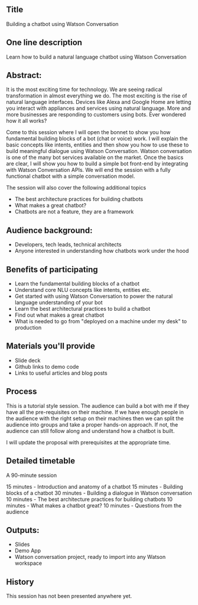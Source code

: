 ## Title

Building a chatbot using Watson Conversation

## One line description

Learn how to build a natural language chatbot using Watson Conversation


## Abstract:

It is the most exciting time for technology. We are seeing radical transformation in almost everything we do. The most exciting is the rise of natural language interfaces. Devices like Alexa and Google Home are letting you interact with appliances and services using natural language. More and more businesses are responding to customers using bots. Ever wondered how it all works? 

Come to this session where I will open the bonnet to show you how fundamental building blocks of a bot (chat or voice) work. I will explain the basic concepts like intents, entities and then show you how to use these to build meaningful dialogue using Watson Conversation. Watson conversation is one of the many bot services available on the market. Once the basics are clear, I will show you how to build a simple bot front-end by integrating with Watson Conversation APIs. We will end the session with a fully functional chatbot with a simple conversation model.

The session will also cover the following additional topics

 - The best architecture practices for building chatbots
 - What makes a great chatbot?
 - Chatbots are not a feature, they are a framework


## Audience background:

 - Developers, tech leads, technical architects
 - Anyone interested in understanding how chatbots work under the hood

## Benefits of participating

- Learn the fundamental building blocks of a chatbot
- Understand core NLU concepts like intents, entities etc. 
- Get started with using Watson Conversation to power the natural language understanding of your bot
- Learn the best architectural practices to build a chatbot
- Find out what makes a great chatbot
- What is needed to go from "deployed on a machine under my desk" to production

## Materials you'll provide

 - Slide deck
 - Github links to demo code
 - Links to useful articles and blog posts

## Process
This is a tutorial style session. The audience can build a bot with me if they have all the pre-requisites on their machine. If we have enough people in the audience with the right setup on their machines then we can split the audience into groups and take a proper hands-on approach. If not, the audience can still follow along and understand how a chatbot is built. 

I will update the proposal with prerequisites at the appropriate time.

## Detailed timetable

A 90-minute session

15 minutes - Introduction and anatomy of a chatbot
15 minutes - Building blocks of a chatbot
30 minutes - Building a dialogue in Watson conversation
10 minutes - The best architecture practices for building chatbots
10 minutes - What makes a chatbot great?
10 minutes - Questions from the audience

## Outputs:

 - Slides 
 - Demo App
 - Watson conversation project, ready to import into any Watson workspace

## History 

This session has not been presented anywhere yet. 